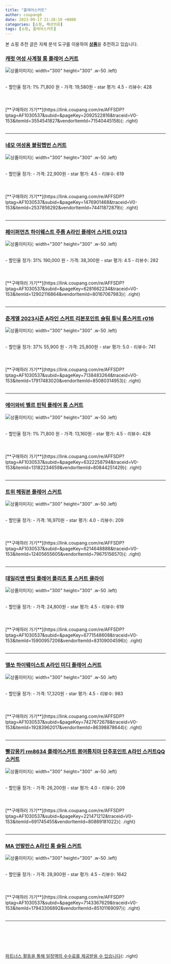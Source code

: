 ```yaml
---
title: "플레어스커트"
author: coupang6
date: 2023-09-17 21:28:19 +0800
categories: [쇼핑, 패션의류]
tags: [쇼핑, 플레어스커트]
---
```


본 쇼핑 추천 글은 자체 분석 도구를 이용하여 [**상품**](https://link.coupang.com/a/bao1ui)을 추천하고 있습니다.

### [캐럿 여성 사계절 롱 플레어 스커트](https://link.coupang.com/re/AFFSDP?lptag=AF1030537&subid=&pageKey=2092522816&traceid=V0-153&itemId=3554541827&vendorItemId=71540445158)

![상품이미지](https://thumbnail6.coupangcdn.com/thumbnails/remote/230x230ex/image/retail/images/3799839177162456-5776304e-39fa-47ec-a21f-a15005920d57.jpg){: width="300" height="300" .w-50 .left}


<br>
- 할인율 정가: 1%  71,800   원
- 가격: 19,580원
- star 평가: 4.5
- 리뷰수: 428
<br>
<br>
<br>
<br>
[**구매하러 가기**](https://link.coupang.com/re/AFFSDP?lptag=AF1030537&subid=&pageKey=2092522816&traceid=V0-153&itemId=3554541827&vendorItemId=71540445158){: .right}
<br>
<br>

---

### [네모 여성용 블링헵번 스커트](https://link.coupang.com/re/AFFSDP?lptag=AF1030537&subid=&pageKey=1476901468&traceid=V0-153&itemId=2537856292&vendorItemId=74411872879)

![상품이미지](https://thumbnail10.coupangcdn.com/thumbnails/remote/230x230ex/image/vendor_inventory/7360/143914df5ebb2dee57cd65cf8c3974433fbd6ae4ffca3c12fd56b66defdc.jpg){: width="300" height="300" .w-50 .left}


<br>
- 할인율 정가: 
- 가격: 22,900원
- star 평가: 4.5
- 리뷰수: 619
<br>
<br>
<br>
<br>
[**구매하러 가기**](https://link.coupang.com/re/AFFSDP?lptag=AF1030537&subid=&pageKey=1476901468&traceid=V0-153&itemId=2537856292&vendorItemId=74411872879){: .right}
<br>
<br>

---

### [페이퍼먼츠 하이웨스트 주름 A라인 플레어 스커트 01213](https://link.coupang.com/re/AFFSDP?lptag=AF1030537&subid=&pageKey=6281662234&traceid=V0-153&itemId=12902116864&vendorItemId=80167067983)

![상품이미지](https://thumbnail10.coupangcdn.com/thumbnails/remote/230x230ex/image/retail/images/2022/01/11/15/4/1bac2d49-503e-4673-ab9f-a4da37241dfc.jpg){: width="300" height="300" .w-50 .left}


<br>
- 할인율 정가: 31%  190,000   원
- 가격: 38,300원
- star 평가: 4.5
- 리뷰수: 282
<br>
<br>
<br>
<br>
[**구매하러 가기**](https://link.coupang.com/re/AFFSDP?lptag=AF1030537&subid=&pageKey=6281662234&traceid=V0-153&itemId=12902116864&vendorItemId=80167067983){: .right}
<br>
<br>

---

### [춘게엘 2023시즌 A라인 스커트 리본포인트 슬림 튜닉 롱스커트 r016](https://link.coupang.com/re/AFFSDP?lptag=AF1030537&subid=&pageKey=7138483264&traceid=V0-153&itemId=17917483020&vendorItemId=85080314953)

![상품이미지](https://thumbnail8.coupangcdn.com/thumbnails/remote/230x230ex/image/vendor_inventory/0a2e/23b44376348a9934bc64372852b1e6460171223664de28c2c82ee88157e1.png){: width="300" height="300" .w-50 .left}


<br>
- 할인율 정가: 37%  55,900   원
- 가격: 25,800원
- star 평가: 5.0
- 리뷰수: 741
<br>
<br>
<br>
<br>
[**구매하러 가기**](https://link.coupang.com/re/AFFSDP?lptag=AF1030537&subid=&pageKey=7138483264&traceid=V0-153&itemId=17917483020&vendorItemId=85080314953){: .right}
<br>
<br>

---

### [에이와비 벨르 핀턱 플레어 롱 스커트](https://link.coupang.com/re/AFFSDP?lptag=AF1030537&subid=&pageKey=6322258794&traceid=V0-153&itemId=13182234659&vendorItemId=80844251429)

![상품이미지](https://thumbnail7.coupangcdn.com/thumbnails/remote/230x230ex/image/rs_quotation_api/hreuzbgk/e8ce4ccd389143b2ad819df39fbf3e3a.jpg){: width="300" height="300" .w-50 .left}


<br>
- 할인율 정가: 1%  71,800   원
- 가격: 13,160원
- star 평가: 4.5
- 리뷰수: 428
<br>
<br>
<br>
<br>
[**구매하러 가기**](https://link.coupang.com/re/AFFSDP?lptag=AF1030537&subid=&pageKey=6322258794&traceid=V0-153&itemId=13182234659&vendorItemId=80844251429){: .right}
<br>
<br>

---

### [트위 헤링본 플레어 스커트](https://link.coupang.com/re/AFFSDP?lptag=AF1030537&subid=&pageKey=6214648888&traceid=V0-153&itemId=12405655605&vendorItemId=79675156570)

![상품이미지](https://thumbnail8.coupangcdn.com/thumbnails/remote/230x230ex/image/rs_quotation_api/o36jlzqc/9f53c3e836504d528e1d94203e681d07.jpg){: width="300" height="300" .w-50 .left}


<br>
- 할인율 정가: 
- 가격: 16,970원
- star 평가: 4.0
- 리뷰수: 209
<br>
<br>
<br>
<br>
[**구매하러 가기**](https://link.coupang.com/re/AFFSDP?lptag=AF1030537&subid=&pageKey=6214648888&traceid=V0-153&itemId=12405655605&vendorItemId=79675156570){: .right}
<br>
<br>

---

### [데일리앤 밴딩 플레어 플리츠 롱 스커트 클라이](https://link.coupang.com/re/AFFSDP?lptag=AF1030537&subid=&pageKey=6771548608&traceid=V0-153&itemId=15900957206&vendorItemId=83109004596)

![상품이미지](https://thumbnail7.coupangcdn.com/thumbnails/remote/230x230ex/image/vendor_inventory/7a72/c9e457f412a123407b8dfb48a4fb17267361b2320931a807e9e80c0ba796.jpg){: width="300" height="300" .w-50 .left}


<br>
- 할인율 정가: 
- 가격: 24,800원
- star 평가: 4.5
- 리뷰수: 619
<br>
<br>
<br>
<br>
[**구매하러 가기**](https://link.coupang.com/re/AFFSDP?lptag=AF1030537&subid=&pageKey=6771548608&traceid=V0-153&itemId=15900957206&vendorItemId=83109004596){: .right}
<br>
<br>

---

### [엘쏘 하이웨이스트 A라인 미디 플레어 스커트](https://link.coupang.com/re/AFFSDP?lptag=AF1030537&subid=&pageKey=7427672678&traceid=V0-153&itemId=19283962017&vendorItemId=86398878644)

![상품이미지](https://thumbnail6.coupangcdn.com/thumbnails/remote/230x230ex/image/rs_quotation_api/bl3xxwk1/1cd574e8a1da406eb21a07b043505bfb.jpg){: width="300" height="300" .w-50 .left}


<br>
- 할인율 정가: 
- 가격: 17,320원
- star 평가: 4.5
- 리뷰수: 983
<br>
<br>
<br>
<br>
[**구매하러 가기**](https://link.coupang.com/re/AFFSDP?lptag=AF1030537&subid=&pageKey=7427672678&traceid=V0-153&itemId=19283962017&vendorItemId=86398878644){: .right}
<br>
<br>

---

### [빨강몽키 rm8634 플레어스커트 봄여름치마 단추포인트 A라인 스커트QQ 스커트](https://link.coupang.com/re/AFFSDP?lptag=AF1030537&subid=&pageKey=221471212&traceid=V0-153&itemId=691745455&vendorItemId=80889181022)

![상품이미지](https://thumbnail8.coupangcdn.com/thumbnails/remote/230x230ex/image/vendor_inventory/66bc/4c187629c436cc21326b9f9efd0092bde9ab06ec4cf8a78e958a9c2a81f7.png){: width="300" height="300" .w-50 .left}


<br>
- 할인율 정가: 
- 가격: 26,200원
- star 평가: 4.0
- 리뷰수: 209
<br>
<br>
<br>
<br>
[**구매하러 가기**](https://link.coupang.com/re/AFFSDP?lptag=AF1030537&subid=&pageKey=221471212&traceid=V0-153&itemId=691745455&vendorItemId=80889181022){: .right}
<br>
<br>

---

### [MA 언발란스 A라인 롱 슬림 스커트](https://link.coupang.com/re/AFFSDP?lptag=AF1030537&subid=&pageKey=7143367629&traceid=V0-153&itemId=17943306892&vendorItemId=85101169097)

![상품이미지](https://thumbnail8.coupangcdn.com/thumbnails/remote/230x230ex/image/rs_quotation_api/ikudek4z/41a74a11035349ed9c3e1ebf47212afc.jpg){: width="300" height="300" .w-50 .left}


<br>
- 할인율 정가: 
- 가격: 28,900원
- star 평가: 4.5
- 리뷰수: 1642
<br>
<br>
<br>
<br>
[**구매하러 가기**](https://link.coupang.com/re/AFFSDP?lptag=AF1030537&subid=&pageKey=7143367629&traceid=V0-153&itemId=17943306892&vendorItemId=85101169097){: .right}
<br>
<br>

---
<br><br><br><br><br> [파트너스 활동을 통해 일정액의 수수료를 제공받을 수 있습니다](https://link.coupang.com/a/bao1ui){: .right}